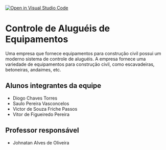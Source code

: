 [![Open in Visual Studio Code](https://classroom.github.com/assets/open-in-vscode-718a45dd9cf7e7f842a935f5ebbe5719a5e09af4491e668f4dbf3b35d5cca122.svg)](https://classroom.github.com/online_ide?assignment_repo_id=11877608&assignment_repo_type=AssignmentRepo)
# Controle de Aluguéis de Equipamentos

Uma empresa que fornece equipamentos para construção civil possui um moderno sistema de controle de
aluguéis. A empresa fornece uma variedade de equipamentos para construção civil, como
escavadeiras, betoneiras, andaimes, etc.

## Alunos integrantes da equipe

* Diogo Chaves Torres
* Saulo Pereira Vasconcelos
* Victor de Souza Friche Passos
* Vitor de Figueiredo Pereira

## Professor responsável 

* Johnatan Alves de Oliveira

